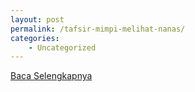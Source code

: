```yaml
---
layout: post
permalink: /tafsir-mimpi-melihat-nanas/
categories:
    - Uncategorized
---
```


[Baca Selengkapnya](/09)